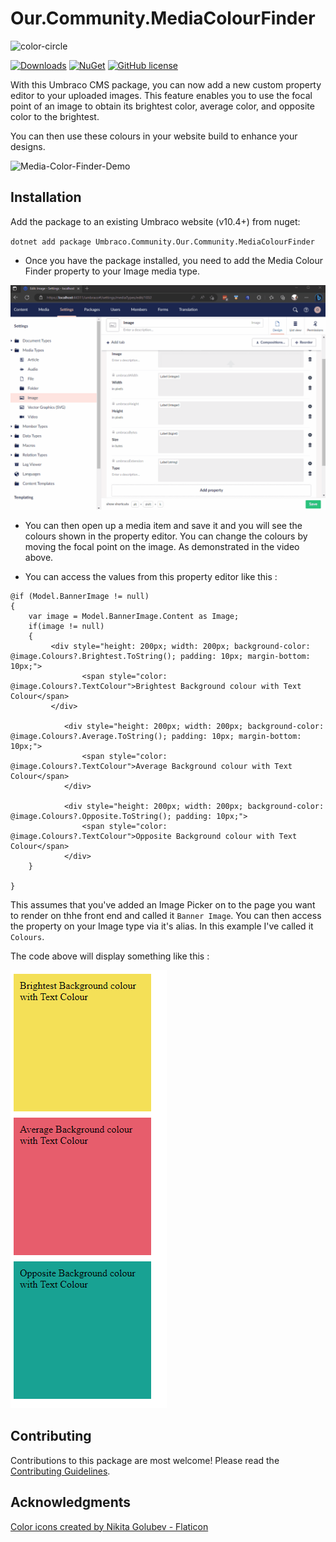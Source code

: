 # Our.Community.MediaColourFinder
![color-circle](assets/mediaColourFinder.png)

[![Downloads](https://img.shields.io/nuget/dt/Umbraco.Community.MediaColourFinder?color=cc9900)](https://www.nuget.org/packages/Umbraco.Community.MediaColourFinder/)
[![NuGet](https://img.shields.io/nuget/vpre/Umbraco.Community.MediaColourFinder?color=0273B3)](https://www.nuget.org/packages/Umbraco.Community.MediaColourFinder/)
[![GitHub license](https://img.shields.io/github/license/WildSiteCreations/Our.Community.MediaColourFinder?color=8AB803)](LICENSE)

With this Umbraco CMS package, you can now add a new custom property editor to your uploaded images. This feature enables you to use the focal point of an image to obtain its brightest color, average color, and opposite color to the brightest.

You can then use these colours in your website build to enhance your designs.

![Media-Color-Finder-Demo](assets/mediaColourFinder.gif)


<!--
Including screenshots is a really good idea! 

If you put images into /docs/screenshots, then you would reference them in this readme as, for example:

<img alt="..." src="https://github.com/WildSiteCreation/Our.Community.MediaColourFinder/blob/develop/docs/screenshots/screenshot.png">
-->

## Installation

Add the package to an existing Umbraco website (v10.4+) from nuget:

`dotnet add package Umbraco.Community.Our.Community.MediaColourFinder`

* Once you have the package installed, you need to add the Media Colour Finder property to your Image media type.

![Media-Color-Finder-Demo](assets/mediaColourFinder2.gif)

* You can then open up a media item and save it and you will see the colours shown in the property editor. You can change the colours by moving the focal point on the image. As demonstrated in the video above. 

* You can access the values from this property editor like this : 

```
@if (Model.BannerImage != null)
{
    var image = Model.BannerImage.Content as Image;
    if(image != null)
    {
         <div style="height: 200px; width: 200px; background-color: @image.Colours?.Brightest.ToString(); padding: 10px; margin-bottom: 10px;">
                <span style="color: @image.Colours?.TextColour">Brightest Background colour with Text Colour</span>
         </div>

            <div style="height: 200px; width: 200px; background-color: @image.Colours?.Average.ToString(); padding: 10px; margin-bottom: 10px;">
                <span style="color: @image.Colours?.TextColour">Average Background colour with Text Colour</span>
            </div>

            <div style="height: 200px; width: 200px; background-color: @image.Colours?.Opposite.ToString(); padding: 10px;">
                <span style="color: @image.Colours?.TextColour">Opposite Background colour with Text Colour</span>
            </div>
    }
   
}
```

This assumes that you've added an Image Picker on to the page you want to render on thhe front end and called it `Banner Image`. You can then access the property on your Image type via it's alias. In this example I've called it `Colours`.

The code above will display something like this : 


![Media-Color-Finder-Demo](assets/colourBlocks.png)


## Contributing

Contributions to this package are most welcome! Please read the [Contributing Guidelines](CONTRIBUTING.md).

## Acknowledgments

<a href="https://www.flaticon.com/free-icons/color" title="color icons">Color icons created by Nikita Golubev - Flaticon</a>
